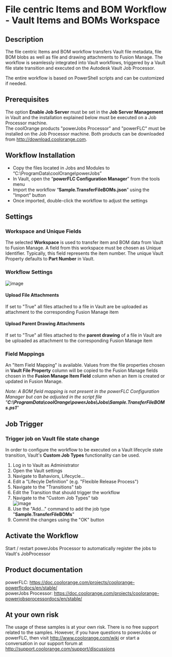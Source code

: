 # File centric Items and BOM Workflow - Vault Items and BOMs Workspace

## Description
The file centric Items and BOM workflow transfers Vault file metadata, file BOM blobs as well as file and drawing attachments to Fusion Manage. The workflow is seamlessly integrated into Vault workflows, triggered by a Vault file state transition and executed on the Autodesk Vault Job Processor.

The entire workflow is based on PowerShell scripts and can be customized if needed.

## Prerequisites
The option **Enable Job Server** must be set in the **Job Server Management** in Vault and the installation explained below must be executed on a Job Processor machine.  
The coolOrange products "powerJobs Processor" and "powerFLC" must be installed on the Job Processor machine. Both products can be downloaded from http://download.coolorange.com. 

## Workflow Installation
- Copy the files located in Jobs and Modules to “C:\ProgramData\coolOrange\powerJobs”
- In Vault, open the “**powerFLC Configuration Manager**” from the tools menu
- Import the workflow “**Sample.TransferFileBOMs.json**” using the "Import" button
- Once imported, double-click the workflow to adjust the settings

## Settings
### Workspace and Unique Fields
The selected **Workspace** is used to transfer item and BOM data from Vault to Fusion Manage. A field from this workspace must be chosen as Unique Identifier. Typically, this field represents the item number. The unique Vault Property defaults to **Part Number** in Vault.

### Workflow Settings
![image](https://user-images.githubusercontent.com/5640189/142255486-745417bc-6807-4396-a865-9e3fc8d513dc.png)

#### Upload File Attachments
If set to "True" all files attached to a file in Vault are be uploaded as attachment to the corresponding Fusion Manage item

#### Upload Parent Drawing Attachments
If set to "True" all files attached to the **parent drawing** of a file in Vault are be uploaded as attachment to the corresponding Fusion Manage item

### Field Mappings  
An "Item Field Mapping" is available. Values from the file properties chosen in **Vault File Property** column will be copied to the Fusion Manage fields chosen in the **Fusion Manage Item Field** column when an item is created or updated in Fusion Manage.  

*Note: A BOM field mapping is not present in the powerFLC Configuration Manager but can be adjusted in the script file "**C:\ProgramData\coolOrange\powerJobs\Jobs\Sample.TransferFileBOMs.ps1**"*

## Job Trigger
### Trigger job on Vault file state change
In order to configure the workflow to be executed on a Vault lifecycle state transition, Vault's **Custom Job Types** functionality can be used.

1) Log in to Vault as Administrator
2) Open the Vault settings
3) Navigate to Bahaviors, Lifecycle...
4) Edit a "Lifecyle Definition" (e.g. "Flexible Release Process")
5) Navigate to the "Transitions" tab
6) Edit the Transition that should trigger the workflow
7) Navigate to the "Custom Job Types" tab  
![image](https://user-images.githubusercontent.com/5640189/142255805-1a2ffbf4-7d66-4ffb-b6f4-d136162b7665.png)
8) Use the "Add..." command to add the job type "**Sample.TransferFileBOMs**"
9) Commit the changes using the "OK" button

## Activate the Workflow
Start / restart powerJobs Processor to automatically register the jobs to Vault's JobProcessor 

## Product documentation
powerFLC: https://doc.coolorange.com/projects/coolorange-powerflcdocs/en/stable/  
powerJobs Processor: https://doc.coolorange.com/projects/coolorange-powerjobsprocessordocs/en/stable/  

## At your own risk
The usage of these samples is at your own risk. There is no free support related to the samples. However, if you have questions to powerJobs or powerFLC, then visit http://www.coolorange.com/wiki or start a conversation in our support forum at http://support.coolorange.com/support/discussions